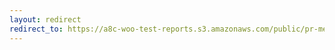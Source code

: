 ```yaml
---
layout: redirect
redirect_to: https://a8c-woo-test-reports.s3.amazonaws.com/public/pr-merge/42795/e2e/index.html
---
```

